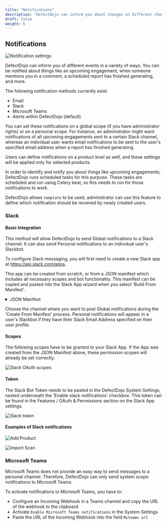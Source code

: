 ```yaml
---
title: "Notifications"
description: "DefectDojo can inform you about changes on different channels."
draft: false
weight: 6
---
```


## Notifications

![Notification settings](../../images/notifications_1.png)

DefectDojo can inform you of different events in a variety of ways. You
can be notified about things like an upcoming engagement, when someone
mentions you in a comment, a scheduled report has finished generating,
and more.

The following notification methods currently exist:
 - Email
 - Slack
 - Microsoft Teams
 - Alerts within DefectDojo (default)

You can set these notifications on a global scope (if you have
administrator rights) or on a personal scope. For instance, an
administrator might want notifications of all upcoming engagements sent
to a certain Slack channel, whereas an individual user wants email
notifications to be sent to the user\'s specified email address when a
report has finished generating.

Users can define notifications on a product level as well, and these settings will be applied only for selected products.

In order to identify and notify you about things like upcoming
engagements, DefectDojo runs scheduled tasks for this purpose. These
tasks are scheduled and run using Celery beat, so this needs to run for
those notifications to work.

DefectDojo allows `template` to be used, administrator can use this feature to define which notification should be received by newly created users.

### Slack

#### Basic Integration
This method will allow DefectDojo to send Global notifications to a Slack channel.  It can also send Personal notifications to an individual user's Slackbot.

To configure Slack messaging, you will first need to create a new Slack app at https://api.slack.com/apps.  

This app can be created from scratch, or from a JSON manifest which includes all necessary scopes and bot functionality.  This manifest can be copied and pasted into the Slack App wizard when you select 'Build From Manifest'.

<details>
    <summary>JSON Manifest</summary>

~~~
{
  "_metadata": {
    "major_version": 1,
    "minor_version": 1
  },
  "display_information": {
    "name": "DefectDojo",
    "description": "Notifications from DefectDojo",
    "background_color": "#0000AA"
  },
  "features": {
    "bot_user": {
      "display_name": "DefectDojo Notifications"
    }
  },
  "oauth_config": {
    "scopes": {
      "bot": [
        "chat:write",
        "chat:write.customize",
        "chat:write.public",
        "incoming-webhook",
        "users:read",
        "users:read.email"
      ]
    },
    "redirect_urls": [
      "https://slack.com/oauth/v2/authorize"
    ]
  }
}
~~~

</details>

Choose the channel where you want to post Global notifications during the 'Create From Manifest' process.  Personal notifications will appear in a user's Slackbot if they have their Slack Email Address specified on their user profile.

#### Scopes

The following scopes have to be granted to your Slack App.  If the App was created from the JSON Manifest above, these permission scopes will already be set correctly.

![Slack OAuth scopes](../../images/slack_scopes.png)

#### Token

The Slack Bot Token needs to be pasted in the DefectDojo System Settings, nested underneath the 'Enable slack notifications' checkbox.  This token can be found in the Features / OAuth & Permissions section on the Slack App settings.

![Slack token](../../images/slack_tokens.png)

#### Examples of Slack notifications

![Add Product](../../images/slack_add_product.png)

![Import Scan](../../images/slack_import_scan.png)


### Microsoft Teams

Microsoft Teams does not provide an easy way to send messages to a personal
channel. Therefore, DefectDojo can only send system scope notifications
to Microsoft Teams.

To activate notifications to Microsoft Teams, you have to:
- Configure an Incoming Webhook in a Teams channel and copy the URL of the webhook to the clipboard
- Activate `Enable Microsoft Teams notifications` in the System Settings
- Paste the URL of the Incoming Webhook into the field `Msteams url`
